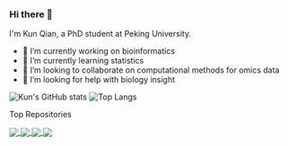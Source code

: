 ### Hi there 👋
I'm Kun Qian, a PhD student at Peking University.

<!--
**sldyns/sldyns** is a ✨ _special_ ✨ repository because its `README.md` (this file) appears on your GitHub profile.
-->

- 🔭 I’m currently working on bioinformatics
- 🌱 I’m currently learning statistics
- 👯 I’m looking to collaborate on computational methods for omics data
- 🤔 I’m looking for help with biology insight

![Kun's GitHub stats](https://github-readme-stats.vercel.app/api?username=sldyns&show_icons=true&theme=monokai)
![Top Langs](https://github-readme-stats.vercel.app/api/top-langs/?username=sldyns&layout=compact&hide=html,Roff)

Top Repositories

<a href="https://github.com/sldyns/scAce">
  <img align="center" src="https://github-readme-stats.vercel.app/api/pin/?username=sldyns&repo=DeepFuseNMF" />
</a>
<a href="https://github.com/sldyns/scINSIGHT">
  <img align="center" src="https://github-readme-stats.vercel.app/api/pin/?username=sldyns&repo=scINSIGHT" />
</a>
<a href="https://github.com/sldyns/scAce">
  <img align="center" src="https://github-readme-stats.vercel.app/api/pin/?username=sldyns&repo=scAce" />
</a>
<a href="https://github.com/sldyns/scAce">
  <img align="center" src="https://github-readme-stats.vercel.app/api/pin/?username=sldyns&repo=scBiG" />
</a>
